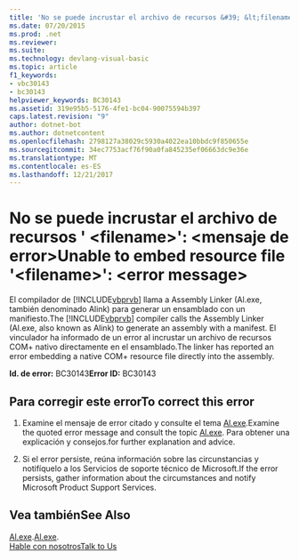 ```yaml
---
title: 'No se puede incrustar el archivo de recursos &#39; &lt;filename&gt;&#39;: &lt;mensaje de error&gt;'
ms.date: 07/20/2015
ms.prod: .net
ms.reviewer: 
ms.suite: 
ms.technology: devlang-visual-basic
ms.topic: article
f1_keywords:
- vbc30143
- bc30143
helpviewer_keywords: BC30143
ms.assetid: 319e95b5-5176-4fe1-bc04-90075594b397
caps.latest.revision: "9"
author: dotnet-bot
ms.author: dotnetcontent
ms.openlocfilehash: 2798127a38029c5930a4022ea10bbdc9f850655e
ms.sourcegitcommit: 34ec7753acf76f90a0fa845235ef06663dc9e36e
ms.translationtype: MT
ms.contentlocale: es-ES
ms.lasthandoff: 12/21/2017
---
```

# <a name="unable-to-embed-resource-file-39ltfilenamegt39-lterror-messagegt"></a><span data-ttu-id="24465-102">No se puede incrustar el archivo de recursos &#39; &lt;filename&gt;&#39;: &lt;mensaje de error&gt;</span><span class="sxs-lookup"><span data-stu-id="24465-102">Unable to embed resource file &#39;&lt;filename&gt;&#39;: &lt;error message&gt;</span></span>
<span data-ttu-id="24465-103">El compilador de [!INCLUDE[vbprvb](~/includes/vbprvb-md.md)] llama a Assembly Linker (Al.exe, también denominado Alink) para generar un ensamblado con un manifiesto.</span><span class="sxs-lookup"><span data-stu-id="24465-103">The [!INCLUDE[vbprvb](~/includes/vbprvb-md.md)] compiler calls the Assembly Linker (Al.exe, also known as Alink) to generate an assembly with a manifest.</span></span> <span data-ttu-id="24465-104">El vinculador ha informado de un error al incrustar un archivo de recursos COM+ nativo directamente en el ensamblado.</span><span class="sxs-lookup"><span data-stu-id="24465-104">The linker has reported an error embedding a native COM+ resource file directly into the assembly.</span></span>  
  
 <span data-ttu-id="24465-105">**Id. de error:** BC30143</span><span class="sxs-lookup"><span data-stu-id="24465-105">**Error ID:** BC30143</span></span>  
  
## <a name="to-correct-this-error"></a><span data-ttu-id="24465-106">Para corregir este error</span><span class="sxs-lookup"><span data-stu-id="24465-106">To correct this error</span></span>  
  
1.  <span data-ttu-id="24465-107">Examine el mensaje de error citado y consulte el tema [Al.exe](../../../framework/tools/al-exe-assembly-linker.md).</span><span class="sxs-lookup"><span data-stu-id="24465-107">Examine the quoted error message and consult the topic [Al.exe](../../../framework/tools/al-exe-assembly-linker.md).</span></span> <span data-ttu-id="24465-108">Para obtener una explicación y consejos.</span><span class="sxs-lookup"><span data-stu-id="24465-108">for further explanation and advice.</span></span>  
  
2.  <span data-ttu-id="24465-109">Si el error persiste, reúna información sobre las circunstancias y notifíquelo a los Servicios de soporte técnico de Microsoft.</span><span class="sxs-lookup"><span data-stu-id="24465-109">If the error persists, gather information about the circumstances and notify Microsoft Product Support Services.</span></span>  
  
## <a name="see-also"></a><span data-ttu-id="24465-110">Vea también</span><span class="sxs-lookup"><span data-stu-id="24465-110">See Also</span></span>  

 <span data-ttu-id="24465-111">[Al.exe](../../../framework/tools/al-exe-assembly-linker.md).</span><span class="sxs-lookup"><span data-stu-id="24465-111">[Al.exe](../../../framework/tools/al-exe-assembly-linker.md).</span></span>  
 [<span data-ttu-id="24465-112">Hable con nosotros</span><span class="sxs-lookup"><span data-stu-id="24465-112">Talk to Us</span></span>](/visualstudio/ide/talk-to-us)
